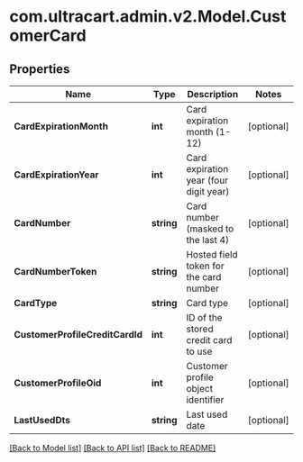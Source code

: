 
# com.ultracart.admin.v2.Model.CustomerCard

## Properties

Name | Type | Description | Notes
------------ | ------------- | ------------- | -------------
**CardExpirationMonth** | **int** | Card expiration month (1-12) | [optional] 
**CardExpirationYear** | **int** | Card expiration year (four digit year) | [optional] 
**CardNumber** | **string** | Card number (masked to the last 4) | [optional] 
**CardNumberToken** | **string** | Hosted field token for the card number | [optional] 
**CardType** | **string** | Card type | [optional] 
**CustomerProfileCreditCardId** | **int** | ID of the stored credit card to use | [optional] 
**CustomerProfileOid** | **int** | Customer profile object identifier | [optional] 
**LastUsedDts** | **string** | Last used date | [optional] 

[[Back to Model list]](../README.md#documentation-for-models)
[[Back to API list]](../README.md#documentation-for-api-endpoints)
[[Back to README]](../README.md)


